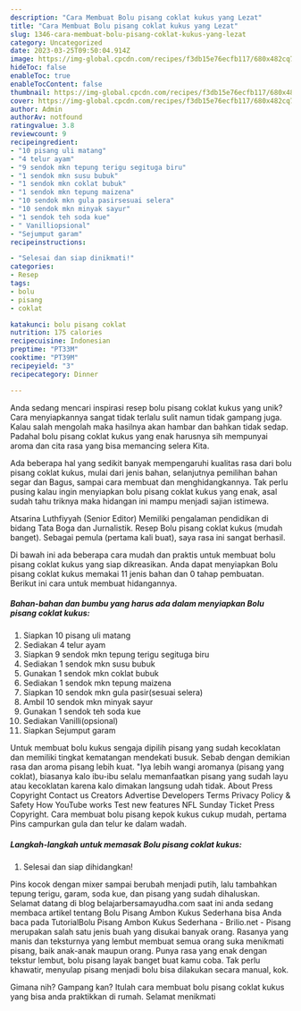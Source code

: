 ```yaml
---
description: "Cara Membuat Bolu pisang coklat kukus yang Lezat"
title: "Cara Membuat Bolu pisang coklat kukus yang Lezat"
slug: 1346-cara-membuat-bolu-pisang-coklat-kukus-yang-lezat
category: Uncategorized
date: 2023-03-25T09:50:04.914Z
image: https://img-global.cpcdn.com/recipes/f3db15e76ecfb117/680x482cq70/bolu-pisang-coklat-kukus-foto-resep-utama.jpg
hideToc: false
enableToc: true
enableTocContent: false
thumbnail: https://img-global.cpcdn.com/recipes/f3db15e76ecfb117/680x482cq70/bolu-pisang-coklat-kukus-foto-resep-utama.jpg
cover: https://img-global.cpcdn.com/recipes/f3db15e76ecfb117/680x482cq70/bolu-pisang-coklat-kukus-foto-resep-utama.jpg
author: Admin
authorAv: notfound
ratingvalue: 3.8
reviewcount: 9
recipeingredient:
- "10 pisang uli matang"
- "4 telur ayam"
- "9 sendok mkn tepung terigu segituga biru"
- "1 sendok mkn susu bubuk"
- "1 sendok mkn coklat bubuk"
- "1 sendok mkn tepung maizena"
- "10 sendok mkn gula pasirsesuai selera"
- "10 sendok mkn minyak sayur"
- "1 sendok teh soda kue"
- " Vanilliopsional"
- "Sejumput garam"
recipeinstructions:

- "Selesai dan siap dinikmati!"
categories:
- Resep
tags:
- bolu
- pisang
- coklat

katakunci: bolu pisang coklat 
nutrition: 175 calories
recipecuisine: Indonesian
preptime: "PT33M"
cooktime: "PT39M"
recipeyield: "3"
recipecategory: Dinner

---
```





Anda sedang mencari inspirasi resep bolu pisang coklat kukus yang unik? Cara menyiapkannya sangat tidak terlalu sulit namun tidak gampang juga. Kalau salah mengolah maka hasilnya akan hambar dan bahkan tidak sedap. Padahal bolu pisang coklat kukus yang enak harusnya sih mempunyai aroma dan cita rasa yang bisa memancing selera Kita.





Ada beberapa hal yang sedikit banyak mempengaruhi kualitas rasa dari bolu pisang coklat kukus, mulai dari jenis bahan, selanjutnya pemilihan bahan segar dan Bagus, sampai cara membuat dan menghidangkannya. Tak perlu pusing kalau ingin menyiapkan bolu pisang coklat kukus yang enak,      asal sudah tahu triknya maka hidangan ini mampu menjadi sajian istimewa.














Atsarina Luthfiyyah (Senior Editor) Memiliki pengalaman pendidikan di bidang Tata Boga dan Jurnalistik. Resep Bolu pisang coklat kukus (mudah banget). Sebagai pemula (pertama kali buat), saya rasa ini sangat berhasil.






Di bawah ini ada beberapa cara mudah dan praktis untuk membuat bolu pisang coklat kukus yang siap dikreasikan. Anda dapat menyiapkan Bolu pisang coklat kukus memakai 11 jenis bahan dan 0 tahap pembuatan. Berikut ini cara untuk membuat hidangannya.

<!--inarticleads1-->

##### Bahan-bahan dan bumbu yang harus ada dalam menyiapkan Bolu pisang coklat kukus:

1. Siapkan 10 pisang uli matang
1. Sediakan 4 telur ayam
1. Siapkan 9 sendok mkn tepung terigu segituga biru
1. Sediakan 1 sendok mkn susu bubuk
1. Gunakan 1 sendok mkn coklat bubuk
1. Sediakan 1 sendok mkn tepung maizena
1. Siapkan 10 sendok mkn gula pasir(sesuai selera)
1. Ambil 10 sendok mkn minyak sayur
1. Gunakan 1 sendok teh soda kue
1. Sediakan  Vanilli(opsional)
1. Siapkan Sejumput garam


Untuk membuat bolu kukus sengaja dipilih pisang yang sudah kecoklatan dan memiliki tingkat kematangan mendekati busuk. Sebab dengan demikian rasa dan aroma pisang lebih kuat. &#34;Iya lebih wangi aromanya (pisang yang coklat), biasanya kalo ibu-ibu selalu memanfaatkan pisang yang sudah layu atau kecoklatan karena kalo dimakan langsung udah tidak. About Press Copyright Contact us Creators Advertise Developers Terms Privacy Policy &amp; Safety How YouTube works Test new features NFL Sunday Ticket Press Copyright. Cara membuat bolu pisang kepok kukus cukup mudah, pertama Pins campurkan gula dan telur ke dalam wadah. 

<!--inarticleads2-->

##### Langkah-langkah untuk memasak Bolu pisang coklat kukus:


1. Selesai dan siap dihidangkan!

Pins kocok dengan mixer sampai berubah menjadi putih, lalu tambahkan tepung terigu, garam, soda kue, dan pisang yang sudah dihaluskan. Selamat datang di blog belajarbersamayudha.com saat ini anda sedang membaca artikel tentang Bolu Pisang Ambon Kukus Sederhana bisa Anda baca pada TutorialBolu Pisang Ambon Kukus Sederhana - Brilio.net - Pisang merupakan salah satu jenis buah yang disukai banyak orang. Rasanya yang manis dan teksturnya yang lembut membuat semua orang suka menikmati pisang, baik anak-anak maupun orang. Punya rasa yang enak dengan tekstur lembut, bolu pisang layak banget buat kamu coba. Tak perlu khawatir, menyulap pisang menjadi bolu bisa dilakukan secara manual, kok. 

Gimana nih? Gampang kan? Itulah cara membuat bolu pisang coklat kukus yang bisa anda praktikkan di rumah. Selamat menikmati
